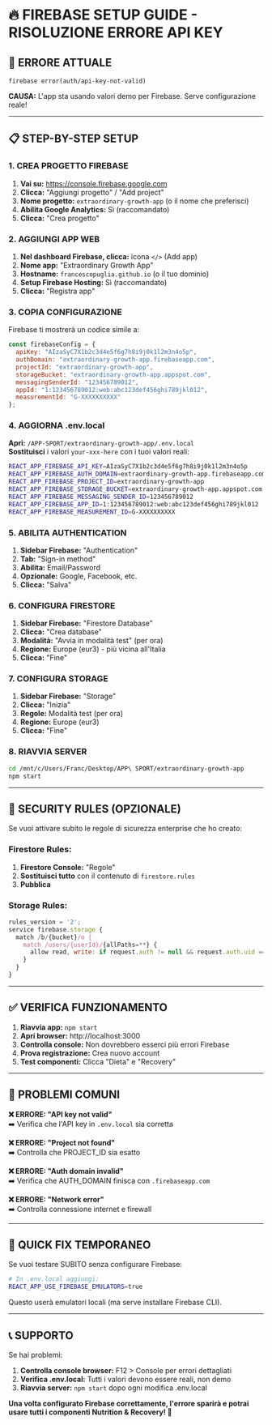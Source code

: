 # 🔥 FIREBASE SETUP GUIDE - RISOLUZIONE ERRORE API KEY

## 🚨 **ERRORE ATTUALE**
```
firebase error(auth/api-key-not-valid)
```

**CAUSA:** L'app sta usando valori demo per Firebase. Serve configurazione reale!

---

## 📋 **STEP-BY-STEP SETUP**

### **1. CREA PROGETTO FIREBASE**

1. **Vai su:** https://console.firebase.google.com
2. **Clicca:** "Aggiungi progetto" / "Add project"  
3. **Nome progetto:** `extraordinary-growth-app` (o il nome che preferisci)
4. **Abilita Google Analytics:** Sì (raccomandato)
5. **Clicca:** "Crea progetto"

### **2. AGGIUNGI APP WEB**

1. **Nel dashboard Firebase, clicca:** icona `</>` (Add app)
2. **Nome app:** "Extraordinary Growth App"  
3. **Hostname:** `francescopuglia.github.io` (o il tuo dominio)
4. **Setup Firebase Hosting:** Sì (raccomandato)
5. **Clicca:** "Registra app"

### **3. COPIA CONFIGURAZIONE**

Firebase ti mostrerà un codice simile a:

```javascript
const firebaseConfig = {
  apiKey: "AIzaSyC7X1b2c3d4e5f6g7h8i9j0k1l2m3n4o5p",
  authDomain: "extraordinary-growth-app.firebaseapp.com",
  projectId: "extraordinary-growth-app",
  storageBucket: "extraordinary-growth-app.appspot.com", 
  messagingSenderId: "123456789012",
  appId: "1:123456789012:web:abc123def456ghi789jkl012",
  measurementId: "G-XXXXXXXXXX"
};
```

### **4. AGGIORNA .env.local**

**Apri:** `/APP-SPORT/extraordinary-growth-app/.env.local`  
**Sostituisci** i valori `your-xxx-here` con i tuoi valori reali:

```bash
REACT_APP_FIREBASE_API_KEY=AIzaSyC7X1b2c3d4e5f6g7h8i9j0k1l2m3n4o5p
REACT_APP_FIREBASE_AUTH_DOMAIN=extraordinary-growth-app.firebaseapp.com
REACT_APP_FIREBASE_PROJECT_ID=extraordinary-growth-app
REACT_APP_FIREBASE_STORAGE_BUCKET=extraordinary-growth-app.appspot.com
REACT_APP_FIREBASE_MESSAGING_SENDER_ID=123456789012
REACT_APP_FIREBASE_APP_ID=1:123456789012:web:abc123def456ghi789jkl012
REACT_APP_FIREBASE_MEASUREMENT_ID=G-XXXXXXXXXX
```

### **5. ABILITA AUTHENTICATION**

1. **Sidebar Firebase:** "Authentication"
2. **Tab:** "Sign-in method"
3. **Abilita:** Email/Password
4. **Opzionale:** Google, Facebook, etc.
5. **Clicca:** "Salva"

### **6. CONFIGURA FIRESTORE**

1. **Sidebar Firebase:** "Firestore Database"  
2. **Clicca:** "Crea database"
3. **Modalità:** "Avvia in modalità test" (per ora)
4. **Regione:** Europe (eur3) - più vicina all'Italia
5. **Clicca:** "Fine"

### **7. CONFIGURA STORAGE**

1. **Sidebar Firebase:** "Storage"
2. **Clicca:** "Inizia"  
3. **Regole:** Modalità test (per ora)
4. **Regione:** Europe (eur3)
5. **Clicca:** "Fine"

### **8. RIAVVIA SERVER**

```bash
cd /mnt/c/Users/Franc/Desktop/APP\ SPORT/extraordinary-growth-app
npm start
```

---

## 🔐 **SECURITY RULES (OPZIONALE)**

Se vuoi attivare subito le regole di sicurezza enterprise che ho creato:

### **Firestore Rules:**
1. **Firestore Console:** "Regole" 
2. **Sostituisci tutto** con il contenuto di `firestore.rules`
3. **Pubblica**

### **Storage Rules:**
```javascript
rules_version = '2';
service firebase.storage {
  match /b/{bucket}/o {
    match /users/{userId}/{allPaths=**} {
      allow read, write: if request.auth != null && request.auth.uid == userId;
    }
  }
}
```

---

## ✅ **VERIFICA FUNZIONAMENTO**

1. **Riavvia app:** `npm start`
2. **Apri browser:** http://localhost:3000  
3. **Controlla console:** Non dovrebbero esserci più errori Firebase
4. **Prova registrazione:** Crea nuovo account
5. **Test componenti:** Clicca "Dieta" e "Recovery"

---

## 🚨 **PROBLEMI COMUNI**

**❌ ERRORE: "API key not valid"**  
➡️ Verifica che l'API key in `.env.local` sia corretta

**❌ ERRORE: "Project not found"**  
➡️ Controlla che PROJECT_ID sia esatto

**❌ ERRORE: "Auth domain invalid"**  
➡️ Verifica che AUTH_DOMAIN finisca con `.firebaseapp.com`

**❌ ERRORE: "Network error"**  
➡️ Controlla connessione internet e firewall

---

## 🎯 **QUICK FIX TEMPORANEO**

Se vuoi testare SUBITO senza configurare Firebase:

```bash
# In .env.local aggiungi:
REACT_APP_USE_FIREBASE_EMULATORS=true
```

Questo userà emulatori locali (ma serve installare Firebase CLI).

---

## 📞 **SUPPORTO**

Se hai problemi:
1. **Controlla console browser:** F12 > Console per errori dettagliati
2. **Verifica .env.local:** Tutti i valori devono essere reali, non demo
3. **Riavvia server:** `npm start` dopo ogni modifica .env.local

**Una volta configurato Firebase correttamente, l'errore sparirà e potrai usare tutti i componenti Nutrition & Recovery! 🚀**